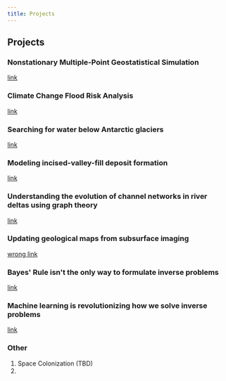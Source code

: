 ```yaml
---
title: Projects
---
```


## Projects

### Nonstationary Multiple-Point Geostatistical Simulation
[link](https://ammilten.github.io/projects/mps)

### Climate Change Flood Risk Analysis
[link](https://ammilten.github.io/projects/flood-risk)

### Searching for water below Antarctic glaciers
[link](https://ammilten.github.io/projects/radar-glaciers)

### Modeling incised-valley-fill deposit formation
[link](https://ammilten.github.io/projects/incised-valley-modeling)

### Understanding the evolution of channel networks in river deltas using graph theory
[link](https://ammilten.github.io/projects/river-delta-graphs)

### Updating geological maps from subsurface imaging
[wrong link](https://ammilten.github.io/projects/measure-theory-hypothesis)

### Bayes' Rule isn't the only way to formulate inverse problems
[link](https://ammilten.github.io/projects/measure-theory)

### Machine learning is revolutionizing how we solve inverse problems
[link](https://ammilten.github.io/projects/measure-theory-inversion)

### Other
1. Space Colonization (TBD)
2. 
